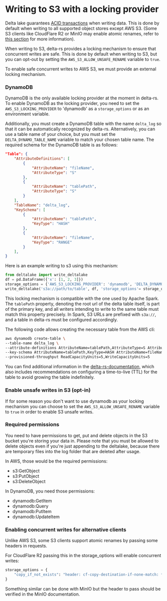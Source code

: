 # Writing to S3 with a locking provider

Delta lake guarantees [ACID transactions](../../how-delta-lake-works/delta-lake-acid-transactions.md) when writing data. This is done by default when writing to all supported object stores except AWS S3. (Some S3 clients like CloudFlare R2 or MinIO may enable atomic renames, refer to [this section](#enabling-concurrent-writes-for-alternative-clients) for more information).

When writing to S3, delta-rs provides a locking mechanism to ensure that concurrent writes are safe. This is done by default when writing to S3, but you can opt-out by setting the `AWS_S3_ALLOW_UNSAFE_RENAME` variable to ``true``.

To enable safe concurrent writes to AWS S3, we must provide an external locking mechanism.

### DynamoDB
DynamoDB is the only available locking provider at the moment in delta-rs. To enable DynamoDB as the locking provider, you need to set the ``AWS_S3_LOCKING_PROVIDER`` to 'dynamodb' as a ``storage_options`` or as an environment variable.

Additionally, you must create a DynamoDB table with the name ``delta_log``
so that it can be automatically recognized by delta-rs. Alternatively, you can
use a table name of your choice, but you must set the ``DELTA_DYNAMO_TABLE_NAME``
variable to match your chosen table name. The required schema for the DynamoDB
table is as follows:

```json
"Table": {
    "AttributeDefinitions": [
        {
            "AttributeName": "fileName",
            "AttributeType": "S"
        },
        {
            "AttributeName": "tablePath",
            "AttributeType": "S"
        }
    ],
    "TableName": "delta_log",
    "KeySchema": [
        {
            "AttributeName": "tablePath",
            "KeyType": "HASH"
        },
        {
            "AttributeName": "fileName",
            "KeyType": "RANGE"
        }
    ],
}
```

Here is an example writing to s3 using this mechanism:

```python
from deltalake import write_deltalake
df = pd.DataFrame({'x': [1, 2, 3]})
storage_options = {'AWS_S3_LOCKING_PROVIDER': 'dynamodb', 'DELTA_DYNAMO_TABLE_NAME': 'custom_table_name'}
write_deltalake('s3a://path/to/table', df, 'storage_options'= storage_options)
```

This locking mechanism is compatible with the one used by Apache Spark. The `tablePath` property, denoting the root url of the delta table itself, is part of the primary key, and all writers intending to write to the same table must match this property precisely. In Spark, S3 URLs are prefixed with `s3a://`, and a table in delta-rs must be configured accordingly.

The following code allows creating the necessary table from the AWS cli:

```sh
aws dynamodb create-table \
--table-name delta_log \
--attribute-definitions AttributeName=tablePath,AttributeType=S AttributeName=fileName,AttributeType=S \
--key-schema AttributeName=tablePath,KeyType=HASH AttributeName=fileName,KeyType=RANGE \
--provisioned-throughput ReadCapacityUnits=5,WriteCapacityUnits=5
```

You can find additional information in the [delta-rs-documentation](https://docs.delta.io/latest/delta-storage.html#multi-cluster-setup), which also includes recommendations on configuring a time-to-live (TTL) for the table to avoid growing the table indefinitely.


### Enable unsafe writes in S3 (opt-in)
If for some reason you don't want to use dynamodb as your locking mechanism you can
choose to set the `AWS_S3_ALLOW_UNSAFE_RENAME` variable to ``true`` in order to enable S3 unsafe writes.


### Required permissions
You need to have permissions to get, put and delete objects in the S3 bucket you're storing your data in. Please note that you must be allowed to delete objects even if you're just appending to the deltalake, because there are temporary files into the log folder that are deleted after usage.

In AWS, those would be the required permissions:
- s3:GetObject
- s3:PutObject
- s3:DeleteObject

In DynamoDB, you need those permissions:
- dynamodb:GetItem
- dynamodb:Query
- dynamodb:PutItem
- dynamodb:UpdateItem

### Enabling concurrent writes for alternative clients

Unlike AWS S3, some S3 clients support atomic renames by passing some headers
in requests.

For CloudFlare R2 passing this in the storage_options will enable concurrent writes:

```python
storage_options = {
    "copy_if_not_exists": "header: cf-copy-destination-if-none-match: *",
}
```

Something similar can be done with MinIO but the header to pass should be verified
in the MinIO documentation.